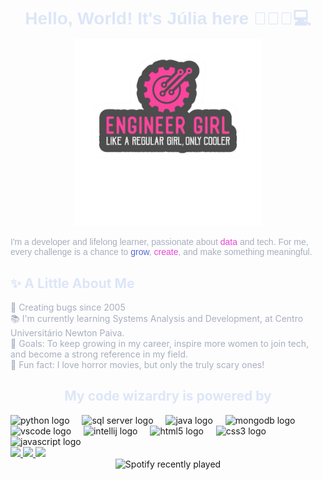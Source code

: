 <h1 align="center" style="font-family:'Poppins', sans-serif; color:#DDE6F8; margin-bottom:5px;">
  Hello, World! It's Júlia here 👩🏻‍💻💻
</h1>

<div align="center" style="margin:0; padding:0;">
  <img src="./img/1000017836-Photoroom.png" alt="Minha Foto" width="300" height="300" style="margin:0; padding:0;"/>
</div>

<p align="left" style="color:#a8aebf; font-family:'Poppins', sans-serif;">
I'm a developer and lifelong learner, passionate about <span style="color:#E846D4;">data</span> and tech. 
For me, every challenge is a chance to <span style="color:#5067D8;">grow</span>, <span style="color:#E846D4;">create</span>, and make something meaningful.
</p>

<h2 align="left" style="color:#DDE6F8;">✨ A Little About Me</h2>

<p align="left" style="color:#a8aebf;">
🐞 Creating bugs since 2005<br>
📚 I'm currently learning Systems Analysis and Development, at Centro Universitário Newton Paiva.<br>
🎯 Goals: To keep growing in my career, inspire more women to join tech, and become a strong reference in my field.<br>
🎲 Fun fact: I love horror movies, but only the truly scary ones!
</p>

<h2 align="center" style="color:#DDE6F8;">My code wizardry is powered by</h2>

<div align="left">
  <img src="https://cdn.jsdelivr.net/gh/devicons/devicon/icons/python/python-original.svg" height="40" alt="python logo" />
  <img width="12" />
  <img src="https://cdn.jsdelivr.net/gh/devicons/devicon/icons/microsoftsqlserver/microsoftsqlserver-plain.svg" height="40" alt="sql server logo" />
  <img width="12" />
  <img src="https://cdn.jsdelivr.net/gh/devicons/devicon/icons/java/java-original.svg" height="40" alt="java logo" />
  <img width="12" />
  <img src="https://cdn.jsdelivr.net/gh/devicons/devicon/icons/mongodb/mongodb-original.svg" height="40" alt="mongodb logo" />
  <img width="12" />
  <img src="https://cdn.jsdelivr.net/gh/devicons/devicon/icons/vscode/vscode-original.svg" height="40" alt="vscode logo" />
  <img width="12" />
  <img src="https://cdn.jsdelivr.net/gh/devicons/devicon/icons/intellij/intellij-original.svg" height="40" alt="intellij logo" />
  <img width="12" />
  <img src="https://cdn.jsdelivr.net/gh/devicons/devicon/icons/html5/html5-original.svg" height="40" alt="html5 logo" />
  <img width="12" />
  <img src="https://cdn.jsdelivr.net/gh/devicons/devicon/icons/css3/css3-original.svg" height="40" alt="css3 logo" />
  <img width="12" />
  <img src="https://cdn.jsdelivr.net/gh/devicons/devicon/icons/javascript/javascript-original.svg" height="40" alt="javascript logo" />
</div>

<div align="left">
  <a href="https://www.linkedin.com/in/j%C3%BAlia-pimentel-449023288/" target="_blank">
    <img src="https://img.shields.io/badge/LinkedIn-0A66C2?style=for-the-badge&logo=linkedin&logoColor=white" />
  </a>
  <a href="https://www.instagram.com/julia___pimentel/" target="_blank">
    <img src="https://img.shields.io/badge/Instagram-E4405F?style=for-the-badge&logo=instagram&logoColor=white" />
  </a>
  <a href="mailto:seuemail@gmail.com" target="_blank">
    <img src="https://img.shields.io/badge/Gmail-D14836?style=for-the-badge&logo=gmail&logoColor=white" />
  </a>
</div>

<div align="center">
  <img src="https://spotify-recently-played-readme.vercel.app/api?user=315tbzgrcy5lun2vx7txgb2g5upq&count=2" alt="Spotify recently played" />
</div>
